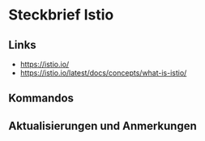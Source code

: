 # Steckbrief Istio

## Links

* https://istio.io/ 
* https://istio.io/latest/docs/concepts/what-is-istio/ 

## Kommandos

## Aktualisierungen und Anmerkungen